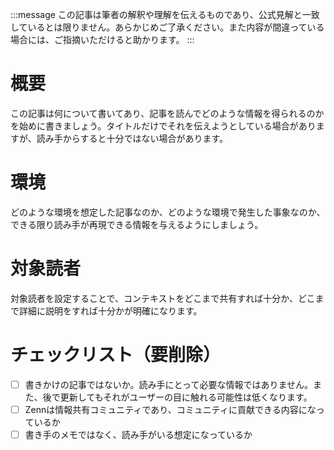 :::message
この記事は筆者の解釈や理解を伝えるものであり、公式見解と一致しているとは限りません。あらかじめご了承ください。また内容が間違っている場合には、ご指摘いただけると助かります。
:::
# 概要
この記事は何について書いてあり、記事を読んでどのような情報を得られるのかを始めに書きましょう。タイトルだけでそれを伝えようとしている場合がありますが、読み手からすると十分ではない場合があります。
# 環境
どのような環境を想定した記事なのか、どのような環境で発生した事象なのか、できる限り読み手が再現できる情報を与えるようにしましょう。
# 対象読者
対象読者を設定することで、コンテキストをどこまで共有すれば十分か、どこまで詳細に説明をすれば十分かが明確になります。
# チェックリスト（要削除）
- [ ] 書きかけの記事ではないか。読み手にとって必要な情報ではありません。また、後で更新してもそれがユーザーの目に触れる可能性は低くなります。
- [ ] Zennは情報共有コミュニティであり、コミュニティに貢献できる内容になっているか
- [ ] 書き手のメモではなく、読み手がいる想定になっているか